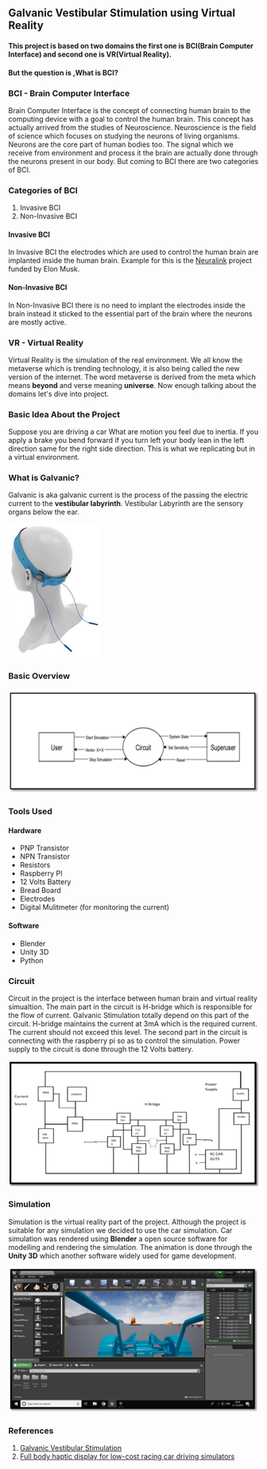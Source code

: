 ## Galvanic Vestibular Stimulation using Virtual Reality

#### This project is based on two domains the first one is BCI(Brain Computer Interface) and second one is VR(Virtual Reality).

#### But the question is ,What is BCI?


### BCI - Brain Computer Interface
 Brain Computer Interface is the concept of connecting human brain to the computing device with a goal to control the human brain. This concept has actually arrived from the    studies of Neuroscience. Neuroscience is the field of science which focuses on studying the neurons of living organisms. Neurons are the core part of human bodies too. The signal which we receive from environment and process it the brain are actually done through the neurons present in our body. But coming to BCI there are two categories of BCI.
 
 ### Categories of BCI
 1. Invasive BCI
 2. Non-Invasive BCI

#### Invasive BCI
In Invasive BCI the electrodes which are used to control the human brain are implanted inside the human brain. Example for this is the [Neuralink](https://neuralink.com/) project funded by Elon Musk.

#### Non-Invasive BCI
In Non-Invasive BCI there is no need to implant the electrodes inside the brain instead it sticked to the essential part of the brain where the neurons are mostly active.

### VR - Virtual Reality
Virtual Reality is the simulation of the real environment. We all know the metaverse which is trending technology, it is also being called the new version of the internet. The word metaverse is derived from the meta which means __beyond__ and verse meaning __universe__. Now enough talking about the domains let's dive into project. 

### Basic Idea About the Project
Suppose you are  driving a car What are motion you feel due to inertia. If you apply a brake you bend forward if you turn left your body lean in the left direction same for the right side direction. This is what we replicating but in a virtual environment. 

### What is Galvanic?
Galvanic is aka galvanic current is the process of the passing the electric current to the __vestibular labyrinth__. Vestibular Labyrinth are the sensory organs below the ear.

![galvanic-stimulation](https://github.com/pravinkumarosingh/projects/blob/master/virtualreality/images/galvanic-stimulation.jpg)

### Basic Overview
![architecture](https://github.com/pravinkumarosingh/projects/blob/master/virtualreality/images/architecture.png)

### Tools Used

#### Hardware
* PNP Transistor
* NPN Transistor
* Resistors
* Raspberry PI
* 12 Volts Battery
* Bread Board
* Electrodes
* Digital Mulitmeter (for monitoring the current)

#### Software
* Blender
* Unity 3D
* Python 

### Circuit
Circuit in the project is the interface between human brain and virtual reality simualtion. The main part in the circuit is H-bridge which is responsible for the flow of current. Galvanic Stimulation totally depend on this part of the circuit. H-bridge maintains the current at 3mA which is the required current. The current should not exceed this level. The second part in the circuit is connecting with the raspberry pi so as to control the simulation. Power supply to the circuit is done through the 12 Volts battery.

![circuit](https://github.com/pravinkumarosingh/projects/blob/master/virtualreality/images/circuit.png)


### Simulation
Simulation is the virtual reality part of the project. Although the project is suitable for any simulation we decided to use the car simulation. Car simulation was rendered using __Blender__ a open source software for modelling and rendering the simulation. The animation is done through the __Unity 3D__ which another software widely used for game development.  

![car-simulation](https://github.com/pravinkumarosingh/projects/blob/master/virtualreality/images/car-simulation.png)

### References
1. [Galvanic Vestibular Stimulation](https://www.sciencedirect.com/topics/medicine-and-dentistry/galvanic-vestibular-stimulation)
2. [Full body haptic display for low-cost racing car driving simulators](https://ieeexplore.ieee.org/document/5759490)






